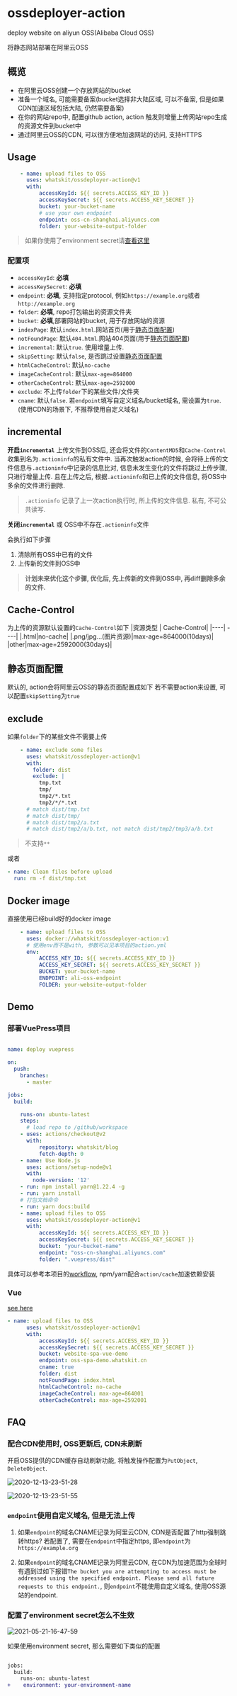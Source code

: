 # ossdeployer-action

deploy website on aliyun OSS(Alibaba Cloud OSS)

将静态网站部署在阿里云OSS

## 概览
- 在阿里云OSS创建一个存放网站的bucket
- 准备一个域名, 可能需要备案(bucket选择非大陆区域, 可以不备案, 但是如果CDN加速区域包括大陆, 仍然需要备案)
- 在你的网站repo中, 配置github action, action 触发则增量上传网站repo生成的资源文件到bucket中
- 通过阿里云OSS的CDN, 可以很方便地加速网站的访问, 支持HTTPS

## Usage

```yml
    - name: upload files to OSS
      uses: whatskit/ossdeployer-action@v1
      with:
          accessKeyId: ${{ secrets.ACCESS_KEY_ID }}
          accessKeySecret: ${{ secrets.ACCESS_KEY_SECRET }}
          bucket: your-bucket-name
          # use your own endpoint
          endpoint: oss-cn-shanghai.aliyuncs.com
          folder: your-website-output-folder
```
> 如果你使用了environment secret请[查看这里](#配置了environment-secret怎么不生效)
### 配置项
- `accessKeyId`: **必填**
- `accessKeySecret`: **必填**
- `endpoint`: **必填**, 支持指定protocol, 例如`https://example.org`或者`http://example.org`
- `folder`: **必填**, repo打包输出的资源文件夹
- `bucket`: **必填**,部署网站的bucket, 用于存放网站的资源
- `indexPage`: 默认`index.html`.网站首页(用于[静态页面配置](#静态页面配置))
- `notFoundPage`: 默认`404.html`.网站404页面(用于[静态页面配置](#静态页面配置))
- `incremental`: 默认`true`. 使用增量上传.
- `skipSetting`: 默认`false`, 是否跳过设置[静态页面配置](#静态页面配置)
- `htmlCacheControl`: 默认`no-cache`
- `imageCacheControl`: 默认`max-age=864000`
- `otherCacheControl`: 默认`max-age=2592000`
- `exclude`: 不上传`folder`下的某些文件/文件夹
- `cname`: 默认`false`. 若`endpoint`填写自定义域名/bucket域名, 需设置为`true`. (使用CDN的场景下, 不推荐使用自定义域名)

## incremental
**开启`incremental`**
上传文件到OSS后, 还会将文件的`ContentMD5`和`Cache-Control`收集到名为`.actioninfo`的私有文件中. 当再次触发action的时候, 会将待上传的文件信息与`.actioninfo`中记录的信息比对, 信息未发生变化的文件将跳过上传步骤, 只进行增量上传. 且在上传之后, 根据`.actioninfo`和已上传的文件信息, 将OSS中多余的文件进行删除.

> `.actioninfo` 记录了上一次action执行时, 所上传的文件信息. 私有, 不可公共读写.

**关闭`incremental`** 或 OSS中不存在`.actioninfo`文件

会执行如下步骤
1. 清除所有OSS中已有的文件
2. 上传新的文件到OSS中

> **计划未来优化这个步骤, 优化后, 先上传新的文件到OSS中, 再diff删除多余的文件.** 

## Cache-Control
为上传的资源默认设置的`Cache-Control`如下
|资源类型 | Cache-Control|
|----| ----|
|.html|no-cache|
|.png/jpg...(图片资源)|max-age=864000(10days)|
|other|max-age=2592000(30days)|

## 静态页面配置
默认的, action会将阿里云OSS的静态页面配置成如下
若不需要action来设置, 可以配置`skipSetting`为`true`

## exclude
如果`folder`下的某些文件不需要上传


```yml
    - name: exclude some files
      uses: whatskit/ossdeployer-action@v1
      with:
        folder: dist
        exclude: |
          tmp.txt
          tmp/
          tmp2/*.txt
          tmp2/*/*.txt
      # match dist/tmp.txt
      # match dist/tmp/
      # match dist/tmp2/a.txt
      # match dist/tmp2/a/b.txt, not match dist/tmp2/tmp3/a/b.txt
```
> 不支持`**`

或者
```yml
- name: Clean files before upload
  run: rm -f dist/tmp.txt
```

## Docker image
直接使用已经build好的docker image
```yml
    - name: upload files to OSS
      uses: docker://whatskit/ossdeployer-action:v1
      # 使用env而不是with, 参数可以见本项目的action.yml
      env:
          ACCESS_KEY_ID: ${{ secrets.ACCESS_KEY_ID }}
          ACCESS_KEY_SECRET: ${{ secrets.ACCESS_KEY_SECRET }}
          BUCKET: your-bucket-name
          ENDPOINT: ali-oss-endpoint
          FOLDER: your-website-output-folder
```

## Demo
### 部署VuePress项目

```yml

name: deploy vuepress

on:
  push:
    branches:
      - master

jobs:
  build:

    runs-on: ubuntu-latest
    steps:
      # load repo to /github/workspace
    - uses: actions/checkout@v2
      with:
          repository: whatskit/blog
          fetch-depth: 0
    - name: Use Node.js
      uses: actions/setup-node@v1
      with:
        node-version: '12'
    - run: npm install yarn@1.22.4 -g
    - run: yarn install
    # 打包文档命令
    - run: yarn docs:build
    - name: upload files to OSS
      uses: whatskit/ossdeployer-action@v1
      with:
          accessKeyId: ${{ secrets.ACCESS_KEY_ID }}
          accessKeySecret: ${{ secrets.ACCESS_KEY_SECRET }}
          bucket: "your-bucket-name"
          endpoint: "oss-cn-shanghai.aliyuncs.com" 
          folder: ".vuepress/dist"
```
具体可以参考本项目的[workflow](.github/workflows/test.yml), npm/yarn配合`action/cache`加速依赖安装

### Vue

[see here](https://github.com/whatskit/oss-website-demo-spa-vue)

```yml
- name: upload files to OSS
      uses: whatskit/ossdeployer-action@v1
      with:
          accessKeyId: ${{ secrets.ACCESS_KEY_ID }}
          accessKeySecret: ${{ secrets.ACCESS_KEY_SECRET }}
          bucket: website-spa-vue-demo
          endpoint: oss-spa-demo.whatskit.cn
          cname: true
          folder: dist
          notFoundPage: index.html
          htmlCacheControl: no-cache
          imageCacheControl: max-age=864001
          otherCacheControl: max-age=2592001
```

## FAQ

### 配合CDN使用时, OSS更新后, CDN未刷新

开启OSS提供的CDN缓存自动刷新功能, 将触发操作配置为`PutObject`, `DeleteObject`.

![2020-12-13-23-51-28](https://image.whatskit.cn/github/ossdeployer-action/2020-12-13-23-51-28_2c310155.png)

![2020-12-13-23-51-55](https://image.whatskit.cn/github/ossdeployer-action/2020-12-13-23-51-55_5fe79a54.png)

### `endpoint`使用自定义域名, 但是无法上传
1. 如果`endpoint`的域名CNAME记录为阿里云CDN, CDN是否配置了http强制跳转https? 若配置了, 需要在`endpoint`中指定https, 即`endpoint`为`https://example.org`

2. 如果`endpoint`的域名CNAME记录为阿里云CDN, 在CDN为加速范围为全球时有遇到过如下报错`The bucket you are attempting to access must be addressed using the specified endpoint. Please send all future requests to this endpoint.`, 则`endpoint`不能使用自定义域名, 使用OSS源站的endpoint.

### 配置了environment secret怎么不生效

![2021-05-21-16-47-59](https://image.whatskit.cn/github/ossdeployer-action/2021-05-21-16-47-59_affec2b0.png)

如果使用environment secret, 那么需要如下类似的配置

```diff

jobs:
  build:
    runs-on: ubuntu-latest
+    environment: your-environment-name

```